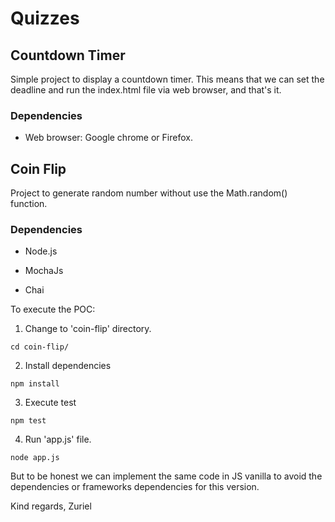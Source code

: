 # Quizzes


## Countdown Timer 

Simple project to display a countdown timer. This means that we can set the deadline and run the index.html file via web browser, and that's it. 

### Dependencies 

- Web browser: Google chrome or Firefox. 

## Coin Flip

Project to generate random number without use the Math.random() function. 

### Dependencies

- Node.js

- MochaJs

- Chai

To execute the POC:

1. Change to 'coin-flip' directory.

`cd coin-flip/`

2. Install dependencies

`npm install `

3. Execute test

`npm test` 

4. Run 'app.js' file. 

`node app.js`

But to be honest we can implement the same code in JS vanilla to avoid the dependencies or frameworks dependencies for this version.

Kind regards,
Zuriel